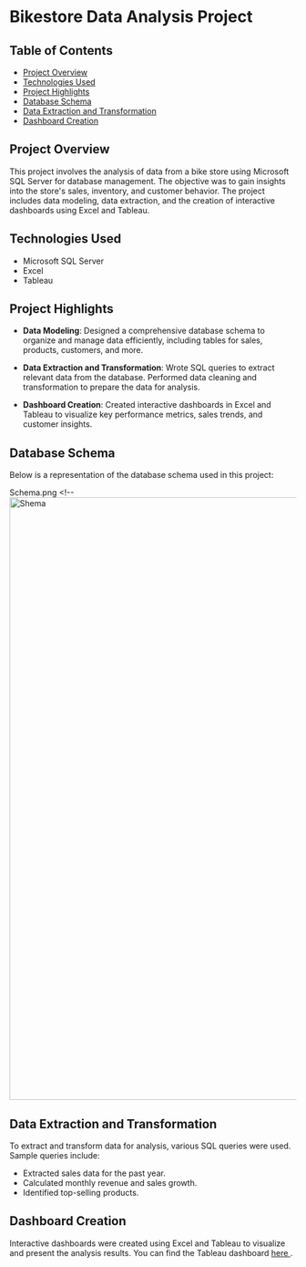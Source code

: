 # Bikestore Data Analysis Project


## Table of Contents
- [Project Overview](#project-overview)
- [Technologies Used](#technologies-used)
- [Project Highlights](#project-highlights)
- [Database Schema](#database-schema)
- [Data Extraction and Transformation](#data-extraction-and-transformation)
- [Dashboard Creation](#dashboard-creation)


## Project Overview
This project involves the analysis of data from a bike store using Microsoft SQL Server for database management. The objective was to gain insights into the store's sales, inventory, and customer behavior. The project includes data modeling, data extraction, and the creation of interactive dashboards using Excel and Tableau.

## Technologies Used
- Microsoft SQL Server
- Excel
- Tableau

## Project Highlights
- **Data Modeling**: Designed a comprehensive database schema to organize and manage data efficiently, including tables for sales, products, customers, and more.

- **Data Extraction and Transformation**: Wrote SQL queries to extract relevant data from the database. Performed data cleaning and transformation to prepare the data for analysis.

- **Dashboard Creation**: Created interactive dashboards in Excel and Tableau to visualize key performance metrics, sales trends, and customer insights.

## Database Schema
Below is a representation of the database schema used in this project:

Schema.png <!-- <img width="1057" alt="Shema" src="https://github.com/Chukzimmani/projects/assets/134278987/7e838efd-2bda-4bce-8eda-348d8e44eb64">


## Data Extraction and Transformation
To extract and transform data for analysis, various SQL queries were used. Sample queries include:

- Extracted sales data for the past year.
- Calculated monthly revenue and sales growth.
- Identified top-selling products.

## Dashboard Creation
Interactive dashboards were created using Excel and Tableau to visualize and present the analysis results. You can find the Tableau dashboard  <a href = "https://public.tableau.com/app/profile/chukwudi.ekweani8026/viz/ExecutiveDashbaordforBikeStore/Dashboard1?publish=yes"> here </a>.
